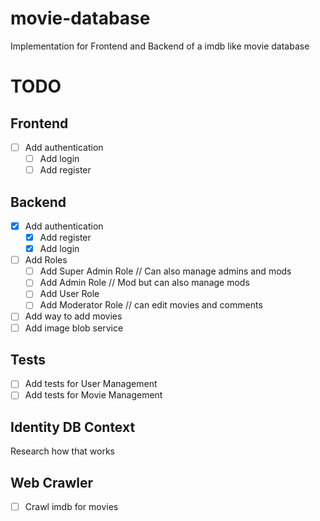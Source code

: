 # movie-database

Implementation for Frontend and Backend of a imdb like movie database

# TODO

## Frontend

- [ ] Add authentication
  - [ ] Add login
  - [ ] Add register

## Backend

- [x] Add authentication
  - [x] Add register
  - [x] Add login
- [ ] Add Roles
  - [ ] Add Super Admin Role // Can also manage admins and mods
  - [ ] Add Admin Role // Mod but can also manage mods
  - [ ] Add User Role
  - [ ] Add Moderator Role // can edit movies and comments
- [ ] Add way to add movies
- [ ] Add image blob service

## Tests

- [ ] Add tests for User Management
- [ ] Add tests for Movie Management

## Identity DB Context

Research how that works

## Web Crawler

- [ ] Crawl imdb for movies
